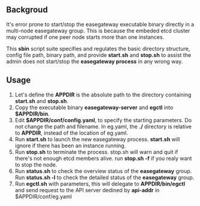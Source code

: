 ## Backgroud
It's error prone to start/stop the easegateway executable binary directly in a multi-node easegateway group. This is because the embeded etcd cluster may corrupted if one peer node starts more than one instances. 

This **sbin** script suite specifies and regulates the basic directory structure, config file path, binary path, and provide **start.sh** and **stop.sh** to assist the admin does not start/stop the **easegateway process** in any wrong way.

## Usage

1. Let's define the **APPDIR** is the absolute path to the directory containing **start.sh** and **stop.sh**. 
2. Copy the executable binary **easegateway-server** and **egctl** into **$APPDIR/bin**.  
3. Edit **$APPDIR/conf/config.yaml**, to specify the starting parameters. Do not change the path and filename. In eg.yaml, the **./** directory is relative to **APPDIR**, instead of the location of eg.yaml.
4. Run **start.sh** to launch the new easegateway process. **start.sh** will ignore if there has been an instance running.
5. Run **stop.sh** to terminate the process. stop.sh will warn and quit if there's not enough etcd members alive. run **stop.sh -f** if you realy want to stop the node.
6. Run **status.sh** to check the overview status of the **easegateway** group. Run **status.sh -l** to check the detailed status of the **easegateway** group.
7. Run **egctl.sh** with parameters, this will delegate to **APPDIR/bin/egctl** and send request to the API server dedined by **api-addr** in $APPDIR/conf/eg.yaml


